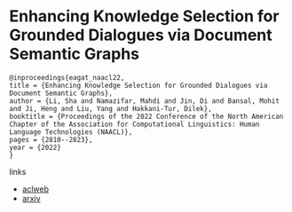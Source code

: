 # Enhancing Knowledge Selection for Grounded Dialogues via Document Semantic Graphs

```
@inproceedings{eagat_naacl22,
title = {Enhancing Knowledge Selection for Grounded Dialogues via Document Semantic Graphs},
author = {Li, Sha and Namazifar, Mahdi and Jin, Di and Bansal, Mohit and Ji, Heng and Liu, Yang and Hakkani-Tur, Dilek},
booktitle = {Proceedings of the 2022 Conference of the North American Chapter of the Association for Computational Linguistics: Human Language Technologies (NAACL)},
pages = {2810--2823},
year = {2022}
}
```

links
- [aclweb](https://www.aclweb.org/anthology/2022.naacl-main.202/)
- [arxiv](https://arxiv.org/abs/2206.07296)
